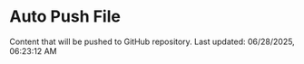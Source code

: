 # Auto Push File

Content that will be pushed to GitHub repository.
Last updated: 06/28/2025, 06:23:12 AM